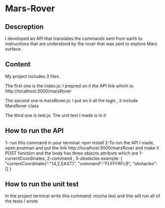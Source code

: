 # Mars-Rover

## Descreption 
I developed an API that translates the commands sent from earth to instructions that are understood by the rover that was sent to explore Mars surface.

## Content
My project includes 3 files.

The first one is the index.js:
I prepred on it the API link which is: http://localhost:3000/marsRover

The second one is marsRover.js:
I put on it all the logic , it include MarsRover class 

The third one is test.js:
The unit test I made is in it

## How to run the API
1- run this command in your terminal:  npm install
2-To run the API I made, open postman and put the link http://localhost:3000/marsRover and make it POST function
and the body has three objects attributs which are 1-currentCoordinates, 2-command , 3-obstacles
example:
{
   "currentCoordinates":"(4,2,EAST)",
   "command":"FLFFFRFLB",
   "obstacles":[]
}

## How to run the unit test
In the project terminal write this command: mocha test
and this will run all of the tests I wrote

